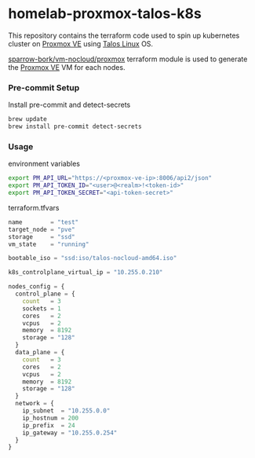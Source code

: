 # homelab-proxmox-talos-k8s

This repository contains the terraform code used to spin up kubernetes cluster on [Proxmox VE](https://www.proxmox.com/en/proxmox-virtual-environment/overview) using [Talos Linux](https://www.talos.dev/) OS.

[sparrow-bork/vm-nocloud/proxmox](https://registry.terraform.io/modules/sparrow-bork/vm-nocloud/proxmox/latest) terraform module is used to generate the [Proxmox VE](https://www.proxmox.com/en/proxmox-virtual-environment/overview) VM for each nodes.

### Pre-commit Setup

Install pre-commit and detect-secrets
```bash
brew update
brew install pre-commit detect-secrets
```


### Usage

environment variables
```bash
export PM_API_URL="https://<proxmox-ve-ip>:8006/api2/json"
export PM_API_TOKEN_ID="<user>@<realm>!<token-id>"
export PM_API_TOKEN_SECRET="<api-token-secret>"
```

terraform.tfvars
```terraform
name        = "test"
target_node = "pve"
storage     = "ssd"
vm_state    = "running"

bootable_iso = "ssd:iso/talos-nocloud-amd64.iso"

k8s_controlplane_virtual_ip = "10.255.0.210"

nodes_config = {
  control_plane = {
    count   = 3
    sockets = 1
    cores   = 2
    vcpus   = 2
    memory  = 8192
    storage = "128"
  }
  data_plane = {
    count   = 3
    cores   = 2
    vcpus   = 2
    memory  = 8192
    storage = "128"
  }
  network = {
    ip_subnet  = "10.255.0.0"
    ip_hostnum = 200
    ip_prefix  = 24
    ip_gateway = "10.255.0.254"
  }
}
```
